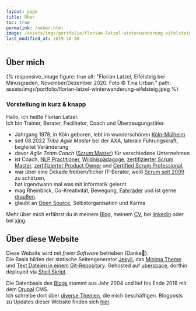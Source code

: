 ```yaml
---
layout: page
title: Über 
toc: true
permalink: /ueber.html
image: /assets/imgs/portfolio/florian-latzel-winterwanderung-eifelsteig.jpeg
last_modified_at: 2019-10-30
---
```

## Über mich

{% responsive_image figure: true
alt: "Florian Latzel, Eifelsteig bei Minusgraden, November/Dezember 2020. Foto © Tina Urban."
path: assets/imgs/portfolio/florian-latzel-winterwanderung-eifelsteig.jpeg %}

### Vorstellung in kurz & knapp

Hallo, ich heiße Florian Latzel.  
Ich bin Trainer, Berater, Facilitator, Coach und Überzeugungstäter. 

- Jahrgang 1978, in Köln geboren, 
lebt im wunderschönen [Köln-Mülheim](/tags/muellem/index.html)
- seit 08.2022 *Tribe Agile Master* bei der AXA, 
laterale Führungskraft, begleitet Veränderung 
- davor *Agile Team Coach* ([Scrum Master](/tags/scrum-master/)) für verschiedene Unternehmen
- ist Coach, 
[NLP Practitioner](/2022/03/31/nlp-practitioner.html), 
[Wildnispädagoge](/2020/12/14/november-draussen.html#ich-bin-wildnispädagoge), 
[zertifizierter Scrum Master](/neues-aus-der-scheinwelt-professional-scrum-master-i-psm1.html),
[zertifizierter Product Owner](/2018/03/03/scrum-starter-kit.html)
und [Certified Scrum Professional](/2018/03/31/certified-scrum-professional-csp.html), 
- war über eine Dekade freiberuflicher IT-Berater, 
weiß [Scrum seit 2009](/my-last-daily-scrum-at-berlinonline.html) zu schätzen,  
hat irgendwann mal was mit Informatik gelernt
- mag Rheinblick, Co-Kreativität, Bewegung, [Fahrräder](/tags/fahrrad/index.html) 
und ist gerne [draußen](/tags/draussen/index.html).
- glaubt an [Open Source](/tags/open-source/index.html), Selbstorganisation und Karma

Mehr über mich erfährst du in meinem [Blog](/#blog), 
meinem [CV](https://florian.latzel.io/cv), 
bei [linkedin](https://www.linkedin.com/in/florianlatzel/) 
oder bei [xing](https://www.xing.com/profile/Florian_Latzel/cv).

## Über diese Website

Diese Website wird mit *freier Software* betrieben (Danke🙏).   
Die Basis bilden der statische Seitengenerator [Jekyll](/tags/jekyll/),
das [Minima Theme](https://github.com/jekyll/minima)
und [Text Dateien in einem Git-Repository](https://github.com/fl3a/florian.latzel.io). 
Gehosted auf [uberspace](https://uberspace.de), dorthin deployed via [Shell Skript](
https://github.com/fl3a/jekyll_deployment).

Die Datenbasis des [Blogs](/archiv.html) stammt aus Jahr 2004 und lief bis Ende 2018 
mit dem [Drupal](/tags/drupal/) CMS.   
Ich schreibe dort über [diverse Themen](/themen.html), die mich beschäftigen.
Blogposts zu Updates dieser Website finden sich [hier](/tags/netzaffe). 


